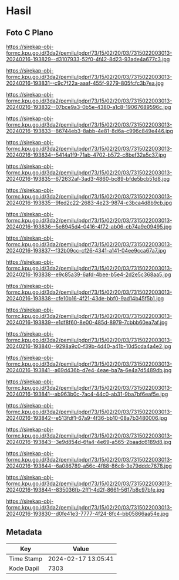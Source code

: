 # Hasil

## Foto C Plano

https://sirekap-obj-formc.kpu.go.id/3da2/pemilu/pdpr/73/15/02/20/03/7315022003013-20240216-193829--d3107933-52f0-4f42-8d23-93ade4a677c3.jpg

https://sirekap-obj-formc.kpu.go.id/3da2/pemilu/pdpr/73/15/02/20/03/7315022003013-20240216-193831--c9c7f22a-aaaf-455f-9279-805fcfc3b7ea.jpg

https://sirekap-obj-formc.kpu.go.id/3da2/pemilu/pdpr/73/15/02/20/03/7315022003013-20240216-193832--07bce9a3-0b5e-4380-a1c8-19067689596c.jpg

https://sirekap-obj-formc.kpu.go.id/3da2/pemilu/pdpr/73/15/02/20/03/7315022003013-20240216-193833--86744eb3-8abb-4e81-8d6a-c996c849e446.jpg

https://sirekap-obj-formc.kpu.go.id/3da2/pemilu/pdpr/73/15/02/20/03/7315022003013-20240216-193834--5414a1f9-71ab-4702-b572-c8bef32a5c37.jpg

https://sirekap-obj-formc.kpu.go.id/3da2/pemilu/pdpr/73/15/02/20/03/7315022003013-20240216-193835--672632af-3ad3-4860-bc89-bfde5bcb51d8.jpg

https://sirekap-obj-formc.kpu.go.id/3da2/pemilu/pdpr/73/15/02/20/03/7315022003013-20240216-193835--9fed2c22-2683-4e23-9874-c3bca4d8b9cb.jpg

https://sirekap-obj-formc.kpu.go.id/3da2/pemilu/pdpr/73/15/02/20/03/7315022003013-20240216-193836--5e8945d4-0416-4f72-ab06-cb74a9e09495.jpg

https://sirekap-obj-formc.kpu.go.id/3da2/pemilu/pdpr/73/15/02/20/03/7315022003013-20240216-193837--f32b09cc-cf26-4341-a141-04ee9cca67a7.jpg

https://sirekap-obj-formc.kpu.go.id/3da2/pemilu/pdpr/73/15/02/20/03/7315022003013-20240216-193838--e9c85a39-6afd-4bee-b5e4-2d2e5c368aa5.jpg

https://sirekap-obj-formc.kpu.go.id/3da2/pemilu/pdpr/73/15/02/20/03/7315022003013-20240216-193838--cfe10b16-4f21-43de-bbf0-9ad14b45f5b1.jpg

https://sirekap-obj-formc.kpu.go.id/3da2/pemilu/pdpr/73/15/02/20/03/7315022003013-20240216-193839--e1df8f60-8e00-485d-8979-7cbbb60ea7af.jpg

https://sirekap-obj-formc.kpu.go.id/3da2/pemilu/pdpr/73/15/02/20/03/7315022003013-20240216-193840--9298a9c0-f39b-4d40-a41b-10d5cda4a4e2.jpg

https://sirekap-obj-formc.kpu.go.id/3da2/pemilu/pdpr/73/15/02/20/03/7315022003013-20240216-193841--a69d436b-d7e4-4eae-ba7a-6e4a7d5489db.jpg

https://sirekap-obj-formc.kpu.go.id/3da2/pemilu/pdpr/73/15/02/20/03/7315022003013-20240216-193841--ab963b0c-7ac4-44c0-ab31-9ba7bf6eaf5e.jpg

https://sirekap-obj-formc.kpu.go.id/3da2/pemilu/pdpr/73/15/02/20/03/7315022003013-20240216-193842--e513fdf1-67a9-4f36-bb10-08a7b3480006.jpg

https://sirekap-obj-formc.kpu.go.id/3da2/pemilu/pdpr/73/15/02/20/03/7315022003013-20240216-193843--3e9d854d-6fa4-4e69-a565-2baadc6189d8.jpg

https://sirekap-obj-formc.kpu.go.id/3da2/pemilu/pdpr/73/15/02/20/03/7315022003013-20240216-193844--6a086789-a56c-4f88-86c8-3e79dddc7678.jpg

https://sirekap-obj-formc.kpu.go.id/3da2/pemilu/pdpr/73/15/02/20/03/7315022003013-20240216-193844--835036fb-2ff1-4d2f-8661-5617b8c97bfe.jpg

https://sirekap-obj-formc.kpu.go.id/3da2/pemilu/pdpr/73/15/02/20/03/7315022003013-20240216-193830--d0fe41e3-7777-4f24-8fc4-bb05866aa54e.jpg


## Metadata

| Key        | Value               |
| ---------- | ------------------- |
| Time Stamp | 2024-02-17 13:05:41 |
| Kode Dapil | 7303                |



